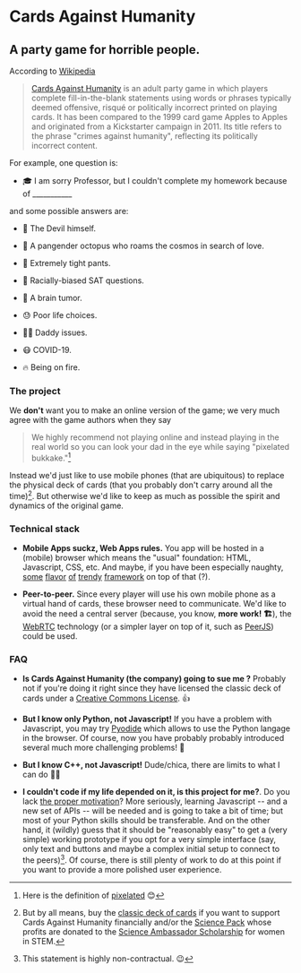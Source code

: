 
# Cards Against Humanity

## A party game for horrible people.

According to [Wikipedia](https://en.wikipedia.org/wiki/Cards_Against_Humanity)

> [Cards Against Humanity](https://www.cardsagainsthumanity.com/) 
> is an adult party game in which players complete fill-in-the-blank statements 
> using words or phrases typically deemed offensive, risqué or politically 
> incorrect printed on playing cards. 
> It has been compared to the 1999 card game Apples to Apples and originated 
> from a Kickstarter campaign in 2011. 
> Its title refers to the phrase "crimes against humanity", 
> reflecting its politically incorrect content. 

For example, one question is:

  - 🎓 I am sorry Professor, but I couldn't complete my homework because of ___________

and some possible answers are:

  - 👿 The Devil himself.

  - 🐙 A pangender octopus who roams the cosmos in search of love.

  - 👖 Extremely tight pants.

  - 🖤 Racially-biased SAT questions.

  - 🧠 A brain tumor.

  - 😓 Poor life choices.

  - 👨‍👧 Daddy issues.

  - 😷 COVID-19.

  - 🔥 Being on fire.


### The project

We **don't** want you to make an online version of the game; we very much
agree with the game authors when they say 

> We highly recommend not playing online and instead playing in the real world 
> so you can look your dad in the eye while saying "pixelated bukkake."[^0]

Instead we'd just like to use mobile phones (that are ubiquitous) to replace 
the physical deck of cards (that you probably don't carry around all the time)[^1].
But otherwise we'd like to keep as much as possible the spirit and dynamics 
of the original game.

[^0]: Here is the definition of [pixelated](https://en.wikipedia.org/wiki/Pixelation) 😊

[^1]: But by all means, buy the [classic deck of cards](https://www.cardsagainsthumanity.com/products/cards-against-humanity) if you want to support Cards Against
Humanity financially and/or the [Science Pack](https://www.cardsagainsthumanity.com/products/science-pack) whose profits are donated to the [Science Ambassador Scholarship](https://www.scienceambassadorscholarship.org/) for women in STEM.


### Technical stack

  - **Mobile Apps suckz, Web Apps rules.** You app will be hosted in a (mobile)
    browser which means the "usual" foundation: HTML, Javascript, CSS, etc.
    And maybe, if you have been especially naughty, 
    [some](https://mithril.js.org/) 
    [flavor](https://reactjs.org/) 
    [of](https://vuejs.org/) 
    [trendy](https://www.solidjs.com/)
    [framework](https://svelte.dev/) 
    on top of that (?).

  - **Peer-to-peer.** Since every player will use his own mobile phone as a 
    virtual hand of cards, these browser need to communicate. We'd like to
    avoid the need a central server (because, you know, **more work! 🏗️**),
    the [WebRTC](https://webrtc.org/) technology (or a simpler layer on
    top of it, such as [PeerJS](https://peerjs.com/)) could be used.


### FAQ

  - **Is Cards Against Humanity (the company) going to sue me ?**
    Probably not if you're doing it right since they have licensed
    the classic deck of cards under a [Creative Commons License](https://creativecommons.org/licenses/by-nc-sa/4.0/legalcode). 👍

  - **But I know only Python, not Javascript!** If you have a problem with
    Javascript, you may try [Pyodide](https://pyodide.org/en/stable/) which
    allows to use the Python langage in the browser. Of course, now you
    have probably probably introduced several much more challenging problems! 🤣 

  - **But I know C++, not Javascript!** Dude/chica, there are limits to what I
    can do 😮‍💨

  - **I couldn't code if my life depended on it, is this project for me?**.
    Do you lack [the proper motivation](https://i.ytimg.com/vi/mWqGJ613M5Y/maxresdefault.jpg)?
    More seriously, learning Javascript -- and a new set of APIs -- will be needed
    and is going to take a bit of time;
    but most of your Python skills should be transferable. And on the other hand,
    it (wildly) guess that it should be "reasonably easy" to get a (very simple) working prototype 
    if you opt for a very simple interface (say, only text and buttons and 
    maybe a complex initial setup to connect to the peers)[^2].
    Of course, there is still plenty of work to do at this point if you want to
    provide a more polished user experience.


[^2]: This statement is highly non-contractual. 😉
